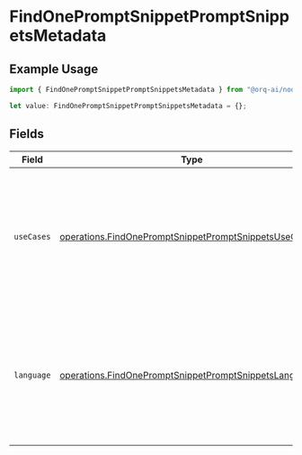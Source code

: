 # FindOnePromptSnippetPromptSnippetsMetadata

## Example Usage

```typescript
import { FindOnePromptSnippetPromptSnippetsMetadata } from "@orq-ai/node/models/operations";

let value: FindOnePromptSnippetPromptSnippetsMetadata = {};
```

## Fields

| Field                                                                                                                            | Type                                                                                                                             | Required                                                                                                                         | Description                                                                                                                      |
| -------------------------------------------------------------------------------------------------------------------------------- | -------------------------------------------------------------------------------------------------------------------------------- | -------------------------------------------------------------------------------------------------------------------------------- | -------------------------------------------------------------------------------------------------------------------------------- |
| `useCases`                                                                                                                       | [operations.FindOnePromptSnippetPromptSnippetsUseCases](../../models/operations/findonepromptsnippetpromptsnippetsusecases.md)[] | :heavy_minus_sign:                                                                                                               | A list of use cases that the prompt is meant to be used for. Use this field to categorize the prompt for your own purpose        |
| `language`                                                                                                                       | [operations.FindOnePromptSnippetPromptSnippetsLanguage](../../models/operations/findonepromptsnippetpromptsnippetslanguage.md)   | :heavy_minus_sign:                                                                                                               | The language that the prompt is written in. Use this field to categorize the prompt for your own purpose                         |